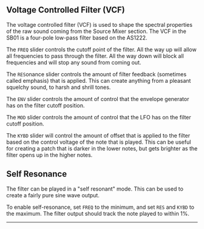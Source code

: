 ## Voltage Controlled Filter (VCF)

The voltage controlled filter (VCF) is used to shape the spectral properties of the raw sound coming from the Source Mixer section. The VCF in the SB01 is a four-pole low-pass filter based on the AS1222.

The `FREQ` slider controls the cutoff point of the filter. All the way up will allow all frequencies to pass through the filter. All the way down will block all frequencies and will stop any sound from coming out.

The `RES`onance slider controls the amount of filter feedback (sometimes called emphasis) that is applied. This can create anything from a pleasant squelchy sound, to harsh and shrill tones.

The `ENV` slider controls the amount of control that the envelope generator has on the filter cutoff position.

The `MOD` slider controls the amount of control that the LFO has on the filter cutoff position.

The `KYBD` slider will control the amount of offset that is applied to the filter based on the control voltage of the note that is played. This can be useful for creating a patch that is darker in the lower notes, but gets brighter as the filter opens up in the higher notes.

## Self Resonance

The filter can be played in a "self resonant" mode. This can be used to create a fairly pure sine wave output.

To enable self-resonance, set `FREQ` to the minimum, and set `RES` and `KYBD` to the maximum. The filter output should track the note played to within 1%.

---
